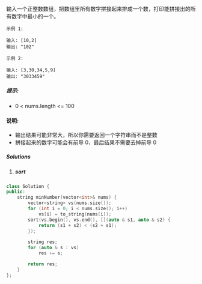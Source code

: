 输入一个正整数数组，把数组里所有数字拼接起来排成一个数，打印能拼接出的所有数字中最小的一个。

 

```
示例 1:

输入: [10,2]
输出: "102"

示例 2:

输入: [3,30,34,5,9]
输出: "3033459"
```

 

##### 提示:

-    0 < nums.length <= 100

#### 说明:

-    输出结果可能非常大，所以你需要返回一个字符串而不是整数
-    拼接起来的数字可能会有前导 0，最后结果不需要去掉前导 0


##### Solutions

1. ##### sort

```cpp
class Solution {
public:
    string minNumber(vector<int>& nums) {
        vector<string> vs(nums.size());
        for (int i = 0; i < nums.size(); i++)
            vs[i] = to_string(nums[i]);
        sort(vs.begin(), vs.end(), [](auto & s1, auto & s2) {
            return (s1 + s2) < (s2 + s1);
        });
        
        string res;
        for (auto & s : vs)
            res += s;

        return res;
    }
};
```